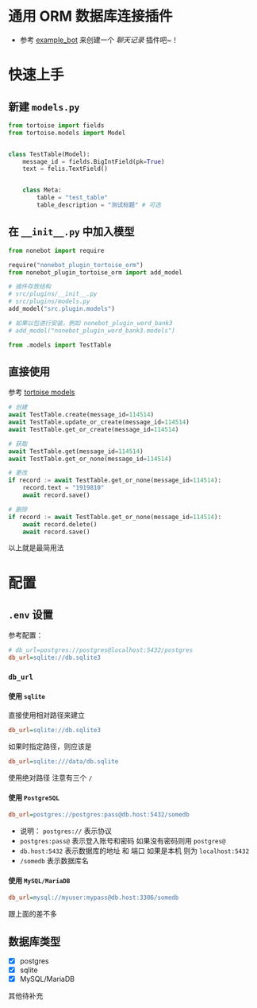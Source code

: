 # 通用 ORM 数据库连接插件

- 参考 [example_bot](example_bot) 来创建一个 _聊天记录_ 插件吧~！

# 快速上手

## 新建 `models.py`

```python
from tortoise import fields
from tortoise.models import Model


class TestTable(Model):
    message_id = fields.BigIntField(pk=True)
    text = felis.TextField()


    class Meta:
        table = "test_table"
        table_description = "测试标题" # 可选
```

## 在 `__init__.py` 中加入模型

```python
from nonebot import require

require("nonebot_plugin_tortoise_orm")
from nonebot_plugin_tortoise_orm import add_model

# 插件存放结构
# src/plugins/__init__.py
# src/plugins/models.py
add_model("src.plugin.models")

# 如果以包进行安装，例如 nonebot_plugin_word_bank3
# add_model("nonebot_plugin_word_bank3.models")

from .models import TestTable
```

## 直接使用

参考 [tortoise models](https://tortoise.github.io/models.html)

```python
# 创建
await TestTable.create(message_id=114514)
await TestTable.update_or_create(message_id=114514)
await TestTable.get_or_create(message_id=114514)

# 获取
await TestTable.get(message_id=114514)
await TestTable.get_or_none(message_id=114514)

# 更改
if record := await TestTable.get_or_none(message_id=114514):
    record.text = "1919810"
    await record.save()

# 删除
if record := await TestTable.get_or_none(message_id=114514):
    await record.delete()
    await record.save()
```

以上就是最简用法

# 配置

## `.env` 设置

参考配置：

```ini
# db_url=postgres://postgres@localhost:5432/postgres
db_url=sqlite://db.sqlite3
```

### `db_url`

#### 使用 `sqlite`

直接使用相对路径来建立

```ini
db_url=sqlite://db.sqlite3
```

如果时指定路径，则应该是

```ini
db_url=sqlite:///data/db.sqlite
```

使用绝对路径 注意有三个 `/`

#### 使用 `PostgreSQL`

```ini
db_url=postgres://postgres:pass@db.host:5432/somedb
```

- 说明： `postgres://` 表示协议
- `postgres:pass@` 表示登入账号和密码 如果没有密码则用 `postgres@`
- `db.host:5432` 表示数据库的地址 和 端口 如果是本机 则为 `localhost:5432`
- `/somedb` 表示数据库名

#### 使用 `MySQL/MariaDB`

```ini
db_url=mysql://myuser:mypass@db.host:3306/somedb
```

跟上面的差不多

## 数据库类型

- [x] postgres
- [x] sqlite
- [x] MySQL/MariaDB

其他待补充
